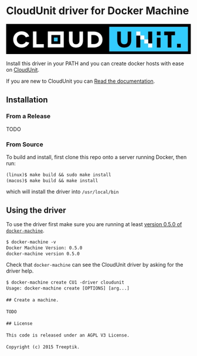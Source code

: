 # CloudUnit driver for Docker Machine

![](https://github.com/Treeptik/CloudUnit-images/blob/master/logo-cloudunit.jpg)

Install this driver in your PATH and you can create docker hosts with
ease on [CloudUnit](https://www.cloudunit.fr).

If you are new to CloudUnit you can [Read the documentation](https://github.com/Treeptik/CloudUnit).

## Installation

### From a Release

TODO

### From Source

To build and install, first clone this repo onto a server running Docker,
then run:

```
(linux)$ make build && sudo make install
(macos)$ make build && make install
```

which will install the driver into `/usr/local/bin`

## Using the driver

To use the driver first make sure you are running at least [version
0.5.0 of `docker-machine`](https://github.com/docker/machine/releases).

```
$ docker-machine -v
Docker Machine Version: 0.5.0
docker-machine version 0.5.0
```

Check that `docker-machine` can see the CloudUnit driver by asking for
the driver help.

```
$ docker-machine create CU1 -driver cloudunit
Usage: docker-machine create [OPTIONS] [arg...]

## Create a machine.

TODO

## License

This code is released under an AGPL V3 License.

Copyright (c) 2015 Treeptik.
